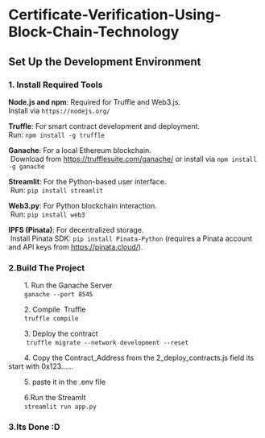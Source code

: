 # Certificate-Verification-Using-Block-Chain-Technology

## Set Up the Development Environment

### 1\. Install Required Tools

**Node.js and npm**: Required for Truffle and Web3.js.  
Install via `https://nodejs.org/`

**Truffle**: For smart contract development and deployment.  
Run: `npm install -g truffle`

**Ganache**: For a local Ethereum blockchain.  
 Download from https://trufflesuite.com/ganache/ or install via `npm install -g ganache`

**Streamlit**: For the Python-based user interface.  
 Run: `pip install streamlit`

**Web3.py**: For Python blockchain interaction.  
 Run: `pip install web3`

**IPFS (Pinata)**: For decentralized storage.  
 Install Pinata SDK: `pip install Pinata-Python` (requires a Pinata account and API keys from https://pinata.cloud/).

### 2.Build The Project

&nbsp;       1. Run the Ganache Server  
        `ganache --port 8545 ` 

&nbsp;       2. Compile  Truffle  
        `truffle compile`

&nbsp;       3. Deploy the contract  
         `truffle migrate --network development --reset`

&nbsp;       4. Copy the Contract_Address from the 2_deploy_contracts.js field its start with 0x123......

&nbsp;       5. paste it in the .env file

&nbsp;       6.Run the Streamlt  
        `streamlit run app.py`

### 3.Its Done :D

